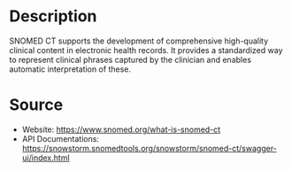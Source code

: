 # Description

SNOMED CT supports the development of comprehensive high-quality clinical content in electronic health records. It provides a standardized way to represent clinical phrases captured by the clinician and enables automatic interpretation of these.

# Source

- Website: https://www.snomed.org/what-is-snomed-ct
- API Documentations: https://snowstorm.snomedtools.org/snowstorm/snomed-ct/swagger-ui/index.html
